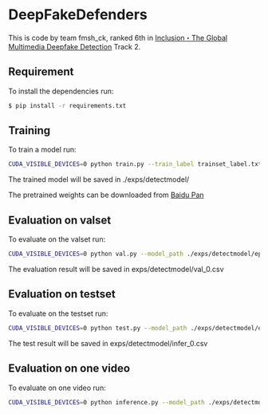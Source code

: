 # DeepFakeDefenders
This is code by team fmsh_ck, ranked 6th in [Inclusion・The Global Multimedia Deepfake Detection](https://www.kaggle.com/competitions/multi-ffdi/overview) Track 2.

## Requirement

To install the dependencies run:
```bash
$ pip install -r requirements.txt
```

## Training

To train a model run:
```bash
CUDA_VISIBLE_DEVICES=0 python train.py --train_label trainset_label.txt --val_label valset_label.txt --save_path detectmodel
```
The trained model will be saved in ./exps/detectmodel/

The pretrained weights can be downloaded from [Baidu Pan](https://pan.baidu.com/s/1DxcsK1yKrA2Tuvi7Zf28rg?pwd=sw9j )

## Evaluation on valset

To evaluate on the valset run:
```bash
CUDA_VISIBLE_DEVICES=0 python val.py --model_path ./exps/detectmodel/epoch_0.model --test_path valset_label.txt --save_path exps/detectmodel/val_0.csv
```
The evaluation result will be saved in exps/detectmodel/val_0.csv

## Evaluation on testset

To evaluate on the testset run:
```bash
CUDA_VISIBLE_DEVICES=0 python test.py --model_path ./exps/detectmodel/epoch_0.model --test_path testset1seen_nolabel.txt --save_path exps/detectmodel/infer_0.csv
```
The test result will be saved in exps/detectmodel/infer_0.csv

## Evaluation on one video
To evaluate on one video run:
```bash
CUDA_VISIBLE_DEVICES=0 python inference.py --model_path ./exps/detectmodel/epoch_0.model --test_path video_name.mp4
```
